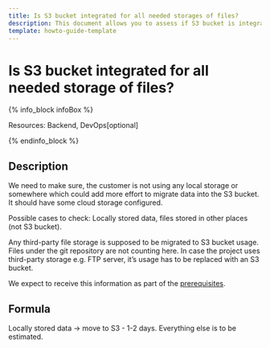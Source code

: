 ```yaml
---
title: Is S3 bucket integrated for all needed storages of files?
description: This document allows you to assess if S3 bucket is integrated for all needed storages of files.
template: howto-guide-template
---
```


# Is S3 bucket integrated for all needed storage of files?

{% info_block infoBox %}

Resources: Backend,  DevOps[optional]

{% endinfo_block %}

## Description

We need to make sure, the customer is not using any local storage or somewhere which could add more effort to migrate
data into the S3 bucket. It should have some cloud storage configured.

Possible cases to check: Locally stored data, files stored in other places (not S3 bucket).

Any third-party file storage is supposed to be migrated to S3 bucket usage. Files under the git repository are not
counting here. In case the project uses third-party storage e.g. FTP server, it’s usage has to be replaced with an S3 bucket.

We expect to receive this information as part of the [prerequisites](/docs/scos/dev/migration-program/migration-to-paas/paas-assessment-documents/paas-assessment-prerequisites.html).

## Formula

Locally stored data -> move to S3 - 1-2 days. Everything else is to be estimated.
